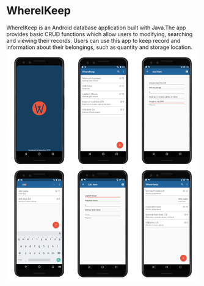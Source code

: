 # WhereIKeep
WhereIKeep is an Android database application built with Java.The app provides basic CRUD functions which allow users to modifying, searching and viewing their records. Users can use this app to keep record and information about their belongings, such as quantity and storage location.
<br>
<img src="whereikeep-img.png"/>
